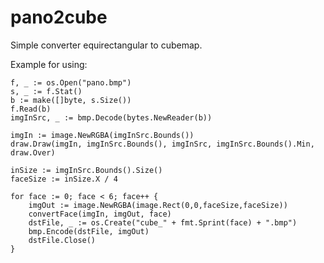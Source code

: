 # pano2cube

Simple converter equirectangular to cubemap.

Example for using:

	f, _ := os.Open("pano.bmp")
	s, _ := f.Stat()
	b := make([]byte, s.Size())
	f.Read(b)
	imgInSrc, _ := bmp.Decode(bytes.NewReader(b))

	imgIn := image.NewRGBA(imgInSrc.Bounds())
	draw.Draw(imgIn, imgInSrc.Bounds(), imgInSrc, imgInSrc.Bounds().Min, draw.Over)

	inSize := imgInSrc.Bounds().Size()
	faceSize := inSize.X / 4

	for face := 0; face < 6; face++ {
		imgOut := image.NewRGBA(image.Rect(0,0,faceSize,faceSize))
		convertFace(imgIn, imgOut, face)
		dstFile, _ := os.Create("cube_" + fmt.Sprint(face) + ".bmp")
		bmp.Encode(dstFile, imgOut)
		dstFile.Close()
	}
